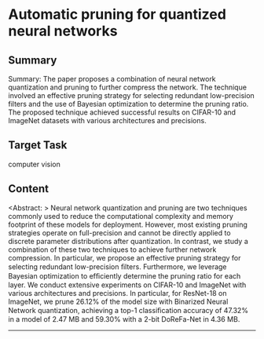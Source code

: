 # Automatic pruning for quantized neural networks

## Summary

Summary: The paper proposes a combination of neural network quantization and pruning to further compress the network. The technique involved an effective pruning strategy for selecting redundant low-precision filters and the use of Bayesian optimization to determine the pruning ratio. The proposed technique achieved successful results on CIFAR-10 and ImageNet datasets with various architectures and precisions.


## Target Task

computer vision

## Content

<Abstract: >
Neural network quantization and pruning are two techniques commonly used to reduce the computational complexity and memory footprint of these models for deployment. However, most existing pruning strategies operate on full-precision and cannot be directly applied to discrete parameter distributions after quantization. In contrast, we study a combination of these two techniques to achieve further network compression. In particular, we propose an effective pruning strategy for selecting redundant low-precision ﬁlters. Furthermore, we leverage Bayesian optimization to efﬁciently determine the pruning ratio for each layer. We conduct extensive experiments on CIFAR-10 and ImageNet with various architectures and precisions. In particular, for ResNet-18 on ImageNet, we prune 26.12% of the model size with Binarized Neural Network quantization, achieving a top-1 classiﬁcation accuracy of 47.32% in a model of 2.47 MB and 59.30% with a 2-bit DoReFa-Net in 4.36 MB.



---

